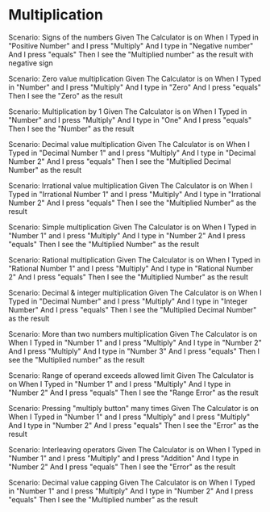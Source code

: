 # Multiplication

Scenario: Signs of the numbers
 Given The Calculator is on
 When I Typed in "Positive Number"
 and I press "Multiply"
 And I type in "Negative number"
 And I press "equals"
 Then I see the "Multiplied number" as the result with negative sign

Scenario: Zero value multiplication
 Given The Calculator is on
 When I Typed in "Number"
 and I press "Multiply"
 And I type in "Zero"
 And I press "equals"
 Then I see the "Zero" as the result

Scenario: Multiplication by 1
 Given The Calculator is on
 When I Typed in "Number"
 and I press "Multiply"
 And I type in "One"
 And I press "equals"
 Then I see the "Number" as the result

Scenario: Decimal value multiplication
 Given The Calculator is on
 When I Typed in "Decimal Number 1"
 and I press "Multiply"
 And I type in "Decimal Number 2"
 And I press "equals"
 Then I see the "Multiplied Decimal Number" as the result

Scenario: Irrational value multiplication
 Given The Calculator is on
 When I Typed in "Irrational Number 1"
 and I press "Multiply"
 And I type in "Irrational Number 2"
 And I press "equals"
 Then I see the "Multiplied Number" as the result

Scenario: Simple multiplication
 Given The Calculator is on
 When I Typed in "Number 1"
 and I press "Multiply"
 And I type in "Number 2"
 And I press "equals"
 Then I see the "Multiplied Number" as the result

Scenario: Rational multiplication
 Given The Calculator is on
 When I Typed in "Rational Number 1"
 and I press "Multiply"
 And I type in "Rational Number 2"
 And I press "equals"
 Then I see the "Multiplied Number" as the result

Scenario: Decimal & integer multiplication
 Given The Calculator is on
 When I Typed in "Decimal Number"
 and I press "Multiply"
 And I type in "Integer Number"
 And I press "equals"
 Then I see the "Multiplied Decimal Number" as the result

Scenario: More than two numbers multiplication
 Given The Calculator is on
 When I Typed in "Number 1"
 and I press "Multiply"
 And I type in "Number 2"
 And I press "Multiply"
 And I type in "Number 3"
 And I press "equals"
 Then I see the "Multiplied number" as the result

Scenario: Range of operand exceeds allowed limit
 Given The Calculator is on
 When I Typed in "Number 1"
 and I press "Multiply"
 And I type in "Number 2"
 And I press "equals"
 Then I see the "Range Error" as the result

Scenario: Pressing "multiply button" many times
 Given The Calculator is on
 When I Typed in "Number 1"
 and I press "Multiply"
 and I press "Multiply"
 And I type in "Number 2"
 And I press "equals"
 Then I see the "Error" as the result

Scenario: Interleaving operators
 Given The Calculator is on
 When I Typed in "Number 1"
 and I press "Multiply"
 and I press "Addition"
 And I type in "Number 2"
 And I press "equals"
 Then I see the "Error" as the result

Scenario: Decimal value capping
 Given The Calculator is on
 When I Typed in "Number 1"
 and I press "Multiply"
 And I type in "Number 2"
 And I press "equals"
 Then I see the "Multiplied number" as the result
